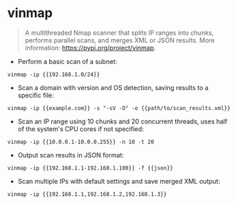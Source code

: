# vinmap

> A multithreaded Nmap scanner that splits IP ranges into chunks, performs parallel scans, and merges XML or JSON results.
> More information: <https://pypi.org/project/vinmap>.

- Perform a basic scan of a subnet:

`vinmap -ip {{192.168.1.0/24}}`

- Scan a domain with version and OS detection, saving results to a specific file:

`vinmap -ip {{example.com}} -s "-sV -O" -o {{path/to/scan_results.xml}}`

- Scan an IP range using 10 chunks and 20 concurrent threads, uses half of the system's CPU cores if not specified:

`vinmap -ip {{10.0.0.1-10.0.0.255}} -n 10 -t 20`

- Output scan results in JSON format:

`vinmap -ip {{192.168.1.1-192.168.1.100}} -f {{json}}`

- Scan multiple IPs with default settings and save merged XML output:

`vinmap -ip {{192.168.1.1,192.168.1.2,192.168.1.3}}`
